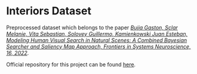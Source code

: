 # Interiors Dataset

Preprocessed dataset which belongs to the paper *[Bujia Gaston, Sclar Melanie, Vita Sebastian, Solovey Guillermo, Kamienkowski Juan Esteban, Modeling Human Visual Search in Natural Scenes: A Combined Bayesian Searcher and Saliency Map Approach, Frontiers in Systems Neuroscience, 16, 2022](https://www.frontiersin.org/articles/10.3389/fnsys.2022.882315/full)*.

Official repository for this project can be found [here](https://github.com/gastonbujia/VisualSearch).
